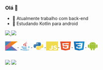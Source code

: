 ### Olá 👋

- 🔭 Atualmente trabalho com back-end
- 🌱 Estudando Kotlin para android 

<div>
  <a href="https://github.com/jackend-dev">
  <img height="180em" src="https://github-readme-stats.vercel.app/api?username=jackend-dev&show_icons=true&theme=dark&include_all_commits=true&count_private=true"/>
  <img height="180em" src="https://github-readme-stats.vercel.app/api/top-langs/?username=jackend-dev&layout=compact&langs_count=7&theme=dark"/>
</div>
    
<div style="display: inline_block"><br>
  <img align="center" alt="Jackend-Kotlin" height="30" width="40" src="https://raw.githubusercontent.com/devicons/devicon/master/icons/kotlin/kotlin-original.svg">
  <img align="center" alt="Jackend-Java" height="30" width="40" src="https://raw.githubusercontent.com/devicons/devicon/master/icons/java/java-original.svg">
  <img align="center" alt="Jackend-Python" height="30" width="40" src="https://raw.githubusercontent.com/devicons/devicon/master/icons/python/python-original.svg">
  <img align="center" alt="Jackend-Js" height="30" width="40" src="https://raw.githubusercontent.com/devicons/devicon/master/icons/javascript/javascript-plain.svg">
  <img align="center" alt="Jackend-HTML" height="30" width="40" src="https://raw.githubusercontent.com/devicons/devicon/master/icons/html5/html5-original.svg">
  <img align="center" alt="Jackend-CSS" height="30" width="40" src="https://raw.githubusercontent.com/devicons/devicon/master/icons/css3/css3-original.svg">
  <img align="center" alt="Jackend-Android" height="30" width="40" src="https://raw.githubusercontent.com/devicons/devicon/master/icons/android/android-plain.svg">
  
</div>

##
<div> 
  <a href = "mailto:jackend.dev@gmail.com"><img src="https://img.shields.io/badge/-Gmail-%23333?style=for-the-badge&logo=gmail&logoColor=white" target="_blank"></a>
  <a href="https://www.linkedin.com/in/jackson-oliveira-8279a11b4/" target="_blank"><img src="https://img.shields.io/badge/-LinkedIn-%230077B5?style=for-the-      badge&logo=linkedin&logoColor=white" target="_blank"></a> 
</div>


